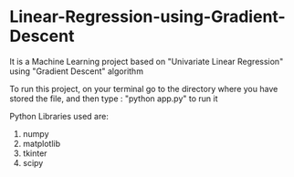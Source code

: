 # Linear-Regression-using-Gradient-Descent
It is a Machine Learning project based on "Univariate Linear Regression" using "Gradient Descent" algorithm

To run this project, on your terminal go to the directory where you have stored the file, and then type : "python app.py" to run it

Python Libraries used are:
1. numpy
2. matplotlib
3. tkinter
4. scipy

